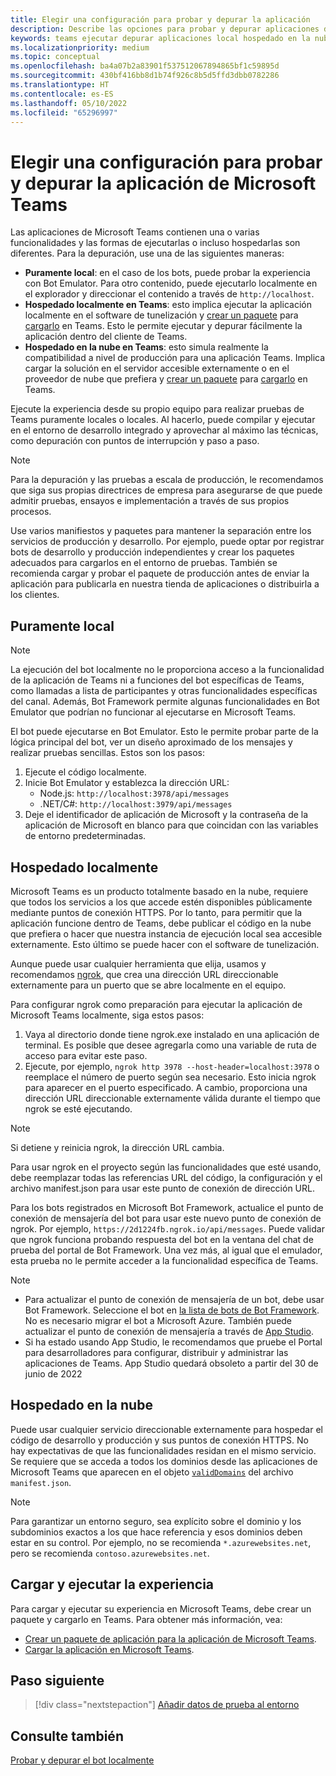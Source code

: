 ```yaml
---
title: Elegir una configuración para probar y depurar la aplicación
description: Describe las opciones para probar y depurar aplicaciones de Microsoft Teams en el entorno local y alojadas en la nube.
keywords: teams ejecutar depurar aplicaciones local hospedado en la nube hospedar
ms.localizationpriority: medium
ms.topic: conceptual
ms.openlocfilehash: ba4a07b2a83901f537512067894865bf1c59895d
ms.sourcegitcommit: 430bf416bb8d1b74f926c8b5d5ffd3dbb0782286
ms.translationtype: HT
ms.contentlocale: es-ES
ms.lasthandoff: 05/10/2022
ms.locfileid: "65296997"
---
```

# <a name="choose-a-setup-to-test-and-debug-your-microsoft-teams-app"></a>Elegir una configuración para probar y depurar la aplicación de Microsoft Teams

Las aplicaciones de Microsoft Teams contienen una o varias funcionalidades y las formas de ejecutarlas o incluso hospedarlas son diferentes. Para la depuración, use una de las siguientes maneras:

* **Puramente local**: en el caso de los bots, puede probar la experiencia con Bot Emulator. Para otro contenido, puede ejecutarlo localmente en el explorador y direccionar el contenido a través de `http://localhost`.
* **Hospedado localmente en Teams**: esto implica ejecutar la aplicación localmente en el software de tunelización y [crear un paquete](~/concepts/build-and-test/apps-package.md) para [cargarlo](~/concepts/deploy-and-publish/apps-upload.md) en Teams. Esto le permite ejecutar y depurar fácilmente la aplicación dentro del cliente de Teams.
* **Hospedado en la nube en Teams**: esto simula realmente la compatibilidad a nivel de producción para una aplicación Teams. Implica cargar la solución en el servidor accesible externamente o en el proveedor de nube que prefiera y [crear un paquete](~/concepts/build-and-test/apps-package.md) para [cargarlo](~/concepts/deploy-and-publish/apps-upload.md) en Teams.

Ejecute la experiencia desde su propio equipo para realizar pruebas de Teams puramente locales o locales. Al hacerlo, puede compilar y ejecutar en el entorno de desarrollo integrado y aprovechar al máximo las técnicas, como depuración con puntos de interrupción y paso a paso.

> [!NOTE]
> Para la depuración y las pruebas a escala de producción, le recomendamos que siga sus propias directrices de empresa para asegurarse de que puede admitir pruebas, ensayos e implementación a través de sus propios procesos.

Use varios manifiestos y paquetes para mantener la separación entre los servicios de producción y desarrollo. Por ejemplo, puede optar por registrar bots de desarrollo y producción independientes y crear los paquetes adecuados para cargarlos en el entorno de pruebas. También se recomienda cargar y probar el paquete de producción antes de enviar la aplicación para publicarla en nuestra tienda de aplicaciones o distribuirla a los clientes.

## <a name="purely-local"></a>Puramente local

> [!NOTE]
> La ejecución del bot localmente no le proporciona acceso a la funcionalidad de la aplicación de Teams ni a funciones del bot específicas de Teams, como llamadas a lista de participantes y otras funcionalidades específicas del canal. Además, Bot Framework permite algunas funcionalidades en Bot Emulator que podrían no funcionar al ejecutarse en Microsoft Teams.

El bot puede ejecutarse en Bot Emulator. Esto le permite probar parte de la lógica principal del bot, ver un diseño aproximado de los mensajes y realizar pruebas sencillas. Estos son los pasos:

1. Ejecute el código localmente.
2. Inicie Bot Emulator y establezca la dirección URL:
   * Node.js: `http://localhost:3978/api/messages`
   * .NET/C#: `http://localhost:3979/api/messages`
3. Deje el identificador de aplicación de Microsoft y la contraseña de la aplicación de Microsoft en blanco para que coincidan con las variables de entorno predeterminadas.

## <a name="locally-hosted"></a>Hospedado localmente

Microsoft Teams es un producto totalmente basado en la nube, requiere que todos los servicios a los que accede estén disponibles públicamente mediante puntos de conexión HTTPS. Por lo tanto, para permitir que la aplicación funcione dentro de Teams, debe publicar el código en la nube que prefiera o hacer que nuestra instancia de ejecución local sea accesible externamente. Esto último se puede hacer con el software de tunelización.

Aunque puede usar cualquier herramienta que elija, usamos y recomendamos [ngrok](https://ngrok.com/download), que crea una dirección URL direccionable externamente para un puerto que se abre localmente en el equipo.

Para configurar ngrok como preparación para ejecutar la aplicación de Microsoft Teams localmente, siga estos pasos:

1. Vaya al directorio donde tiene ngrok.exe instalado en una aplicación de terminal. Es posible que desee agregarla como una variable de ruta de acceso para evitar este paso.
2. Ejecute, por ejemplo, `ngrok http 3978 --host-header=localhost:3978` o reemplace el número de puerto según sea necesario.
   Esto inicia ngrok para aparecer en el puerto especificado. A cambio, proporciona una dirección URL direccionable externamente válida durante el tiempo que ngrok se esté ejecutando.

> [!NOTE]
> Si detiene y reinicia ngrok, la dirección URL cambia.

Para usar ngrok en el proyecto según las funcionalidades que esté usando, debe reemplazar todas las referencias URL del código, la configuración y el archivo manifest.json para usar este punto de conexión de dirección URL.

Para los bots registrados en Microsoft Bot Framework, actualice el punto de conexión de mensajería del bot para usar este nuevo punto de conexión de ngrok. Por ejemplo, `https://2d1224fb.ngrok.io/api/messages`. Puede validar que ngrok funciona probando respuesta del bot en la ventana del chat de prueba del portal de Bot Framework. Una vez más, al igual que el emulador, esta prueba no le permite acceder a la funcionalidad específica de Teams.

> [!NOTE]
> * Para actualizar el punto de conexión de mensajería de un bot, debe usar Bot Framework. Seleccione el bot en [la lista de bots de Bot Framework](https://dev.botframework.com/bots). No es necesario migrar el bot a Microsoft Azure. También puede actualizar el punto de conexión de mensajería a través de [App Studio](~/concepts/build-and-test/app-studio-overview.md).
> * Si ha estado usando App Studio, le recomendamos que pruebe el Portal para desarrolladores para configurar, distribuir y administrar las aplicaciones de Teams. App Studio quedará obsoleto a partir del 30 de junio de 2022

## <a name="cloud-hosted"></a>Hospedado en la nube

Puede usar cualquier servicio direccionable externamente para hospedar el código de desarrollo y producción y sus puntos de conexión HTTPS. No hay expectativas de que las funcionalidades residan en el mismo servicio. Se requiere que se acceda a todos los dominios desde las aplicaciones de Microsoft Teams que aparecen en el objeto [`validDomains`](~/resources/schema/manifest-schema.md#validdomains) del archivo `manifest.json`.

> [!NOTE]
> Para garantizar un entorno seguro, sea explícito sobre el dominio y los subdominios exactos a los que hace referencia y esos dominios deben estar en su control. Por ejemplo, no se recomienda `*.azurewebsites.net`, pero se recomienda `contoso.azurewebsites.net`.

## <a name="load-and-run-your-experience"></a>Cargar y ejecutar la experiencia

Para cargar y ejecutar su experiencia en Microsoft Teams, debe crear un paquete y cargarlo en Teams. Para obtener más información, vea:

* [Crear un paquete de aplicación para la aplicación de Microsoft Teams](~/concepts/build-and-test/apps-package.md).
* [Cargar la aplicación en Microsoft Teams](~/concepts/deploy-and-publish/apps-upload.md).

## <a name="next-step"></a>Paso siguiente

> [!div class="nextstepaction"]
> [Añadir datos de prueba al entorno](~/concepts/build-and-test/test-data.md)

## <a name="see-also"></a>Consulte también

[Probar y depurar el bot localmente](../../bots/how-to/debug/locally-with-an-ide.md#test-and-debug-your-bot-locally)
